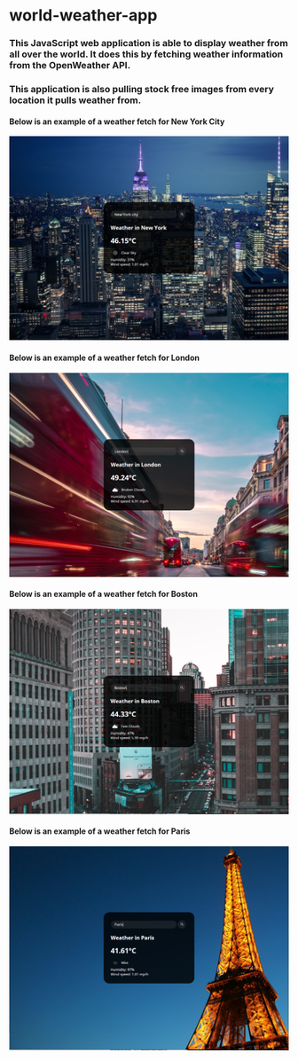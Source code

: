 # world-weather-app

### This JavaScript web application is able to display weather from all over the world.  It does this by fetching weather information from the OpenWeather API.
### This application is also pulling stock free images from every location it pulls weather from.

#### Below is an example of a weather fetch for New York City
![](/newyorkWeather.PNG)

#### Below is an example of a weather fetch for London
![](/londonWeather.PNG)

#### Below is an example of a weather fetch for Boston
![](/bostonWeather.png)

#### Below is an example of a weather fetch for Paris
![](/parisWeather.png)
